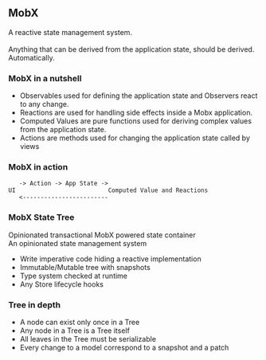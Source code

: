 ## MobX
A reactive state management system.<br/><br/>
Anything that can be derived from the application state, should be derived.
Automatically.

### MobX in a nutshell
+ Observables used for defining the application state and Observers react to any change.
+ Reactions are used for handling side effects inside a Mobx application.
+ Computed Values are pure functions used for deriving complex values from the application state.
+ Actions are methods used for changing the application state called by views

### MobX in action
```
   -> Action -> App State -> 
UI 							Computed Value and Reactions
   <------------------------
```

### MobX State Tree
Opinionated transactional MobX powered state container <br/>
An opinionated state management system <br/>

+ Write imperative code hiding a reactive implementation
+ Immutable/Mutable tree with snapshots
+ Type system checked at runtime
+ Any Store lifecycle hooks

### Tree in depth
+ A node can exist only once in a Tree
+ Any node in a Tree is a Tree itself
+ All leaves in the Tree must be serializable
+ Every change to a model correspond to a snapshot and a patch
